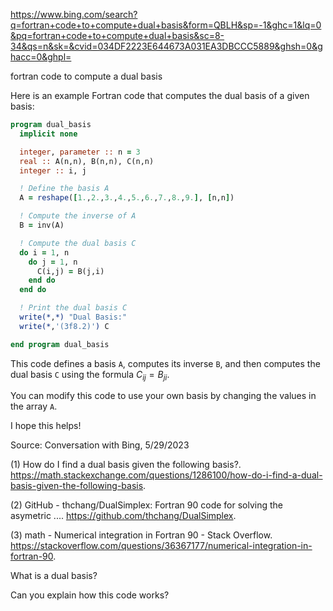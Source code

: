 

https://www.bing.com/search?q=fortran+code+to+compute+dual+basis&form=QBLH&sp=-1&ghc=1&lq=0&pq=fortran+code+to+compute+dual+basis&sc=8-34&qs=n&sk=&cvid=034DF2223E644673A031EA3DBCCC5889&ghsh=0&ghacc=0&ghpl=

fortran code to compute a dual basis


Here is an example Fortran code that computes the dual basis of a given basis:

```fortran
program dual_basis
  implicit none

  integer, parameter :: n = 3
  real :: A(n,n), B(n,n), C(n,n)
  integer :: i, j

  ! Define the basis A
  A = reshape([1.,2.,3.,4.,5.,6.,7.,8.,9.], [n,n])

  ! Compute the inverse of A
  B = inv(A)

  ! Compute the dual basis C
  do i = 1, n
    do j = 1, n
      C(i,j) = B(j,i)
    end do
  end do

  ! Print the dual basis C
  write(*,*) "Dual Basis:"
  write(*,'(3f8.2)') C

end program dual_basis
```

This code defines a basis `A`, computes its inverse `B`, and then computes the dual basis `C` using the formula $C_{ij} = B_{ji}$.

You can modify this code to use your own basis by changing the values in the array `A`.

I hope this helps!

Source: Conversation with Bing, 5/29/2023

(1) How do I find a dual basis given the following basis?. https://math.stackexchange.com/questions/1286100/how-do-i-find-a-dual-basis-given-the-following-basis.

(2) GitHub - thchang/DualSimplex: Fortran 90 code for solving the asymetric .... https://github.com/thchang/DualSimplex.

(3) math - Numerical integration in Fortran 90 - Stack Overflow. https://stackoverflow.com/questions/36367177/numerical-integration-in-fortran-90.





What is a dual basis?

Can you explain how this code works?




